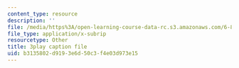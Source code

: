```yaml
---
content_type: resource
description: ''
file: /media/https%3A/open-learning-course-data-rc.s3.amazonaws.com/6-890-algorithmic-lower-bounds-fun-with-hardness-proofs-fall-2014/b3135802d9193e6d50c3f4e03d973e15_LHBc2mE71yc.srt
file_type: application/x-subrip
resourcetype: Other
title: 3play caption file
uid: b3135802-d919-3e6d-50c3-f4e03d973e15
---
```

